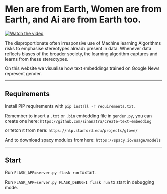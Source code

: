 # Men are from Earth, Women are from Earth, and Ai are from Earth too.

[![Watch the video](https://giacomonanni.info/media/pages/archive/64a7b6eef5-1597062409/00are.png)](https://vimeo.com/412366901)

The disproportionate often irresponsive use of Machine learning Algorithms risks to emphasise stereotypes already present in data. Whenever data reflects biases of the broader society, the learning algorithm captures and learns from these stereotypes.

On this website we visualise how text embeddings trained on Google News represent gender.

------

Requirements
----------

Install PIP requirements with `pip install -r requirements.txt`.

Remember to insert a `.txt` or `.bin` embedding file in `gender.py`, you can create one here: `https://github.com/sinanatra/create-text-embedding`

or fetch it from here: `https://nlp.stanford.edu/projects/glove/` 

And to download spacy modules from here: `https://spacy.io/usage/models`

-----

Start
-----

Run `FLASK_APP=server.py flask run` to start.

Run `FLASK_APP=server.py FLASK_DEBUG=1 flask run` to start in debugging mode.
